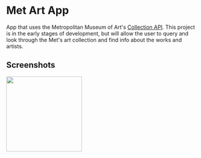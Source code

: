 # Met Art App

App that uses the Metropolitan Museum of Art's [Collection API](https://github.com/metmuseum/openaccess). This project is in the early stages of development, but will allow the user to query and look through the Met's art collection and find info about the works and artists.

## Screenshots
<p>
  <kbd><img src="https://github.com/Joseph1864/Met-Art-App/blob/feature/readme/app/src/main/res/raw/artwork_screen.png" width="200"/></kbd>
</p>
